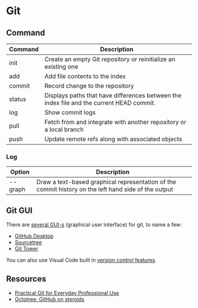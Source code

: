 # Git

## Command

| Command | Description                                                                              |
| :------ | ---------------------------------------------------------------------------------------- |
| init    | Create an empty Git repository or reinitialize an existing one                           |
| add     | Add file contents to the index                                                           |
| commit  | Record change to the repository                                                          |
| status  | Displays paths that have differences between the index file and the current HEAD commit. |
| log     | Show commit logs                                                                         |
| pull    | Fetch from and integrate with another repository or a local branch                       |
| push    | Update remote refs along with associated objects                                         |

### Log

| Option | Description                                                                                             |
|--------|---------------------------------------------------------------------------------------------------------|
| --graph| Draw a text-based graphical representation of the commit history on the left hand side of the output    |

## Git GUI

There are [several GUI-s](https://git-scm.com/downloads/guis) (graphical user interface) for git, to name a few:

* [GitHub Desktop](https://desktop.github.com/)
* [Sourcetree](https://www.sourcetreeapp.com/)
* [Git Tower](https://www.git-tower.com/)

You can also use Visual Code built in [version control features](https://code.visualstudio.com/Docs/editor/versioncontrol).

## Resources

* [Practical Git for Everyday Professional Use](https://egghead.io/courses/practical-git-for-everyday-professional-use)
* [Octotree: GitHub on steroids](https://www.octotree.io/)
